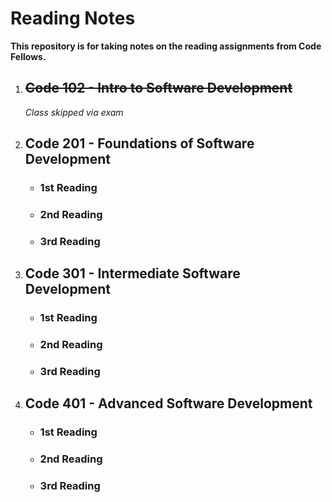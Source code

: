 # Reading Notes

**This repository is for taking notes on the reading assignments from Code Fellows.**
1. ## ~~Code 102 - Intro to Software Development~~
    *Class skipped via exam*

2. ## Code 201 - Foundations of Software Development
   - ### 1st Reading
   - ### 2nd Reading
   - ### 3rd Reading

3. ## Code 301 - Intermediate Software Development
   - ### 1st Reading
   - ### 2nd Reading
   - ### 3rd Reading
   
4. ## Code 401 - Advanced Software Development
   - ### 1st Reading
   - ### 2nd Reading
   - ### 3rd Reading